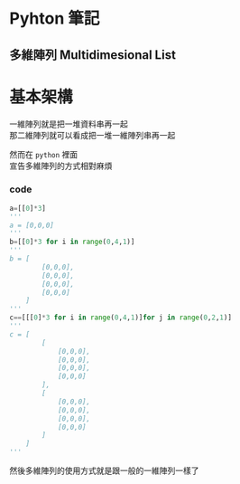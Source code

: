 # **Pyhton 筆記**  
## 多維陣列 Multidimesional List  

# 基本架構  

一維陣列就是把一堆資料串再一起  
那二維陣列就可以看成把一堆一維陣列串再一起  

然而在 `python` 裡面  
宣告多維陣列的方式相對麻煩  

### code  

```python
a=[[0]*3]
'''
a = [0,0,0]
'''
b=[[0]*3 for i in range(0,4,1)]
'''
b = [
        [0,0,0],
        [0,0,0],
        [0,0,0],
        [0,0,0]
    ]
'''
c==[[[0]*3 for i in range(0,4,1)]for j in range(0,2,1)]
'''
c = [
        [
            [0,0,0],
            [0,0,0],
            [0,0,0],
            [0,0,0]
        ],
        [
            [0,0,0],
            [0,0,0],
            [0,0,0],
            [0,0,0]
        ]
    ]
'''
```

然後多維陣列的使用方式就是跟一般的一維陣列一樣了  
